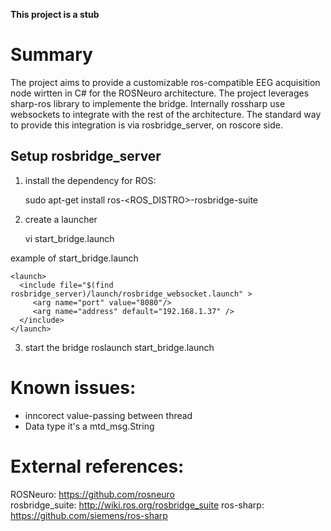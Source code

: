 **This project is a stub**

# Summary

The project aims to provide a customizable ros-compatible EEG acquisition node wirtten in C# for the ROSNeuro architecture.
The project leverages sharp-ros library to implemente the bridge. 
Internally rossharp use websockets to integrate with the rest of the architecture. The standard way to provide this integration is via rosbridge_server, on roscore side.




## Setup rosbridge_server

1. install the dependency for ROS: 

    sudo apt-get install ros-<ROS_DISTRO>-rosbridge-suite

2. create a launcher  

    vi start_bridge.launch

example of start_bridge.launch

    <launch>
      <include file="$(find rosbridge_server)/launch/rosbridge_websocket.launch" > 
         <arg name="port" value="8080"/>
         <arg name="address" default="192.168.1.37" />
      </include>
    </launch>

3. start the bridge
    roslaunch start_bridge.launch


# Known issues:
- inncorect value-passing between thread
- Data type it's a mtd_msg.String


# External references:
ROSNeuro: https://github.com/rosneuro  
rosbridge_suite: http://wiki.ros.org/rosbridge_suite
ros-sharp: https://github.com/siemens/ros-sharp
